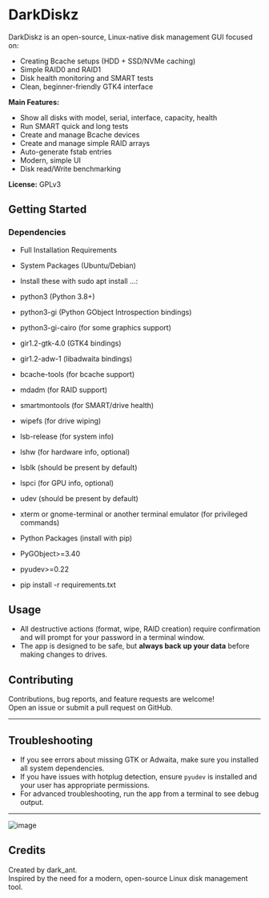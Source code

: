 # DarkDiskz

DarkDiskz is an open-source, Linux-native disk management GUI focused on:

- Creating Bcache setups (HDD + SSD/NVMe caching)
- Simple RAID0 and RAID1
- Disk health monitoring and SMART tests
- Clean, beginner-friendly GTK4 interface

**Main Features:**
- Show all disks with model, serial, interface, capacity, health
- Run SMART quick and long tests
- Create and manage Bcache devices
- Create and manage simple RAID arrays
- Auto-generate fstab entries
- Modern, simple UI
- Disk read/Write benchmarking

**License:** GPLv3

## Getting Started

### Dependencies
- Full Installation Requirements
- System Packages (Ubuntu/Debian)
- Install these with sudo apt install ...:
- python3 (Python 3.8+)
- python3-gi (Python GObject Introspection bindings)
- python3-gi-cairo (for some graphics support)
- gir1.2-gtk-4.0 (GTK4 bindings)
- gir1.2-adw-1 (libadwaita bindings)
- bcache-tools (for bcache support)
- mdadm (for RAID support)
- smartmontools (for SMART/drive health)
- wipefs (for drive wiping)
- lsb-release (for system info)
- lshw (for hardware info, optional)
- lsblk (should be present by default)
- lspci (for GPU info, optional)
- udev (should be present by default)
- xterm or gnome-terminal or another terminal emulator (for privileged commands)

- Python Packages (install with pip)
- PyGObject>=3.40
- pyudev>=0.22

- pip install -r requirements.txt
  
## Usage

- All destructive actions (format, wipe, RAID creation) require confirmation and will prompt for your password in a terminal window.
- The app is designed to be safe, but **always back up your data** before making changes to drives.

## Contributing

Contributions, bug reports, and feature requests are welcome!  
Open an issue or submit a pull request on GitHub.

---

## Troubleshooting

- If you see errors about missing GTK or Adwaita, make sure you installed all system dependencies.
- If you have issues with hotplug detection, ensure `pyudev` is installed and your user has appropriate permissions.
- For advanced troubleshooting, run the app from a terminal to see debug output.

---
![image](https://github.com/user-attachments/assets/0de26a47-5815-45b8-9ea6-e8d14bdb4675)

## Credits

Created by dark_ant.  
Inspired by the need for a modern, open-source Linux disk management tool.
